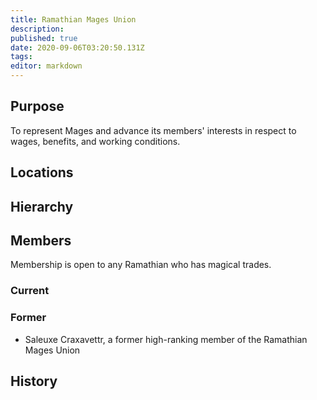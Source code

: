 ```yaml
---
title: Ramathian Mages Union
description: 
published: true
date: 2020-09-06T03:20:50.131Z
tags: 
editor: markdown
---
```


## Purpose

To represent Mages and advance its members' interests in respect to wages, benefits, and working conditions.

## Locations

## Hierarchy

## Members

Membership is open to any Ramathian who has magical trades.

### Current

### Former

- Saleuxe Craxavettr, a former high-ranking member of the Ramathian Mages Union

## History